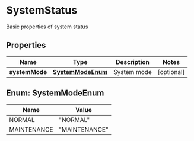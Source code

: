 

# SystemStatus

Basic properties of system status
## Properties

Name | Type | Description | Notes
------------ | ------------- | ------------- | -------------
**systemMode** | [**SystemModeEnum**](#SystemModeEnum) | System mode |  [optional]



## Enum: SystemModeEnum

Name | Value
---- | -----
NORMAL | &quot;NORMAL&quot;
MAINTENANCE | &quot;MAINTENANCE&quot;



